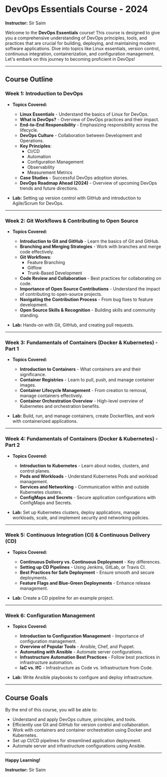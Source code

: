 # DevOps Essentials Course - 2024

**Instructor:** Sir Saim

Welcome to the **DevOps Essentials** course! This course is designed to give you a comprehensive understanding of DevOps principles, tools, and practices that are crucial for building, deploying, and maintaining modern software applications. Dive into topics like Linux essentials, version control, continuous integration, containerization, and configuration management. Let's embark on this journey to becoming proficient in DevOps!

---

## Course Outline

### Week 1: Introduction to DevOps
- **Topics Covered:**
  - **Linux Essentials** - Understand the basics of Linux for DevOps.
  - **What is DevOps?** - Overview of DevOps practices and their impact.
  - **End-to-End Responsibility** - Emphasizing responsibility across the lifecycle.
  - **DevOps Culture** - Collaboration between Development and Operations.
  - **Key Principles**:
    - CI/CD
    - Automation
    - Configuration Management
    - Observability
    - Measurement Metrics
  - **Case Studies** - Successful DevOps adoption stories.
  - **DevOps Roadmap Ahead (2024)** - Overview of upcoming DevOps trends and future directions.

- **Lab:** Setting up version control with GitHub and introduction to Agile/Scrum for DevOps.

---

### Week 2: Git Workflows & Contributing to Open Source
- **Topics Covered:**
  - **Introduction to Git and GitHub** - Learn the basics of Git and GitHub.
  - **Branching and Merging Strategies** - Work with branches and merge code effectively.
  - **Git Workflows**:
    - Feature Branching
    - Gitflow
    - Trunk-Based Development
  - **Code Review and Collaboration** - Best practices for collaborating on code.
  - **Importance of Open Source Contributions** - Understand the impact of contributing to open-source projects.
  - **Navigating the Contribution Process** - From bug fixes to feature development.
  - **Open Source Skills & Recognition** - Building skills and community standing.

- **Lab:** Hands-on with Git, GitHub, and creating pull requests.

---

### Week 3: Fundamentals of Containers (Docker & Kubernetes) - Part 1
- **Topics Covered:**
  - **Introduction to Containers** - What containers are and their significance.
  - **Container Registries** - Learn to pull, push, and manage container images.
  - **Container Lifecycle Management** - From creation to removal, manage containers effectively.
  - **Container Orchestration Overview** - High-level overview of Kubernetes and orchestration benefits.

- **Lab:** Build, run, and manage containers, create Dockerfiles, and work with containerized applications.

---

### Week 4: Fundamentals of Containers (Docker & Kubernetes) - Part 2
- **Topics Covered:**
  - **Introduction to Kubernetes** - Learn about nodes, clusters, and control planes.
  - **Pods and Workloads** - Understand Kubernetes Pods and workload management.
  - **Services and Networking** - Communication within and outside Kubernetes clusters.
  - **ConfigMaps and Secrets** - Secure application configurations with ConfigMaps and Secrets.

- **Lab:** Set up Kubernetes clusters, deploy applications, manage workloads, scale, and implement security and networking policies.

---

### Week 5: Continuous Integration (CI) & Continuous Delivery (CD)
- **Topics Covered:**
  - **Continuous Delivery vs. Continuous Deployment** - Key differences.
  - **Setting up CD Pipelines** - Using Jenkins, GitLab, or Travis CI.
  - **Best Practices for Safe Deployment** - Ensure smooth and secure deployments.
  - **Feature Flags and Blue-Green Deployments** - Enhance release management.

- **Lab:** Create a CD pipeline for an example project.

---

### Week 6: Configuration Management
- **Topics Covered:**
  - **Introduction to Configuration Management** - Importance of configuration management.
  - **Overview of Popular Tools** - Ansible, Chef, and Puppet.
  - **Automating with Ansible** - Automate server configurations.
  - **Infrastructure Automation Best Practices** - Follow best practices in infrastructure automation.
  - **IaC vs. IfC** - Infrastructure as Code vs. Infrastructure from Code.

- **Lab:** Write Ansible playbooks to configure and deploy infrastructure.

---

## Course Goals
By the end of this course, you will be able to:
- Understand and apply DevOps culture, principles, and tools.
- Efficiently use Git and GitHub for version control and collaboration.
- Work with containers and container orchestration using Docker and Kubernetes.
- Set up CI/CD pipelines for streamlined application deployment.
- Automate server and infrastructure configurations using Ansible.

---

**Happy Learning!**

**Instructor:** Sir Saim
